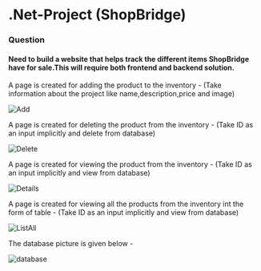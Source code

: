 # .Net-Project (ShopBridge)

### Question
#### Need to build a website that helps track the different items ShopBridge have for sale.This will require both frontend and backend solution.

A page is created for adding the product to the inventory - (Take information about the project like name,description,price and image)

![Add](https://user-images.githubusercontent.com/41319605/88461757-015ceb00-cec4-11ea-8897-92b912fa3a6b.jpg)

A page is created for deleting the product from the inventory - (Take ID as an input implicitly and delete from database)

![Delete](https://user-images.githubusercontent.com/41319605/88461938-9c09f980-cec5-11ea-8b92-01c39f2ffbaf.jpg)

A page is created for viewing the product from the inventory - (Take ID as an input implicitly and view from database)

![Details](https://user-images.githubusercontent.com/41319605/88461948-b5ab4100-cec5-11ea-867d-9efac02fecc2.jpg)

A page is created for viewing all the products from the inventory int the form of table - (Take ID as an input implicitly and view from database)

![ListAll](https://user-images.githubusercontent.com/41319605/88461957-be9c1280-cec5-11ea-8b6e-3434e1801d67.jpg)

The database picture is given below -

![database](https://user-images.githubusercontent.com/41319605/88462051-3ec27800-cec6-11ea-8cd0-312171a47afd.jpg)

